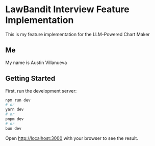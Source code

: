 # LawBandit Interview Feature Implementation

This is my feature implementation for the LLM-Powered Chart Maker

## Me 

My name is Austin Villanueva

## Getting Started

First, run the development server:

```bash
npm run dev
# or
yarn dev
# or
pnpm dev
# or
bun dev
```

Open [http://localhost:3000](http://localhost:3000) with your browser to see the result.


